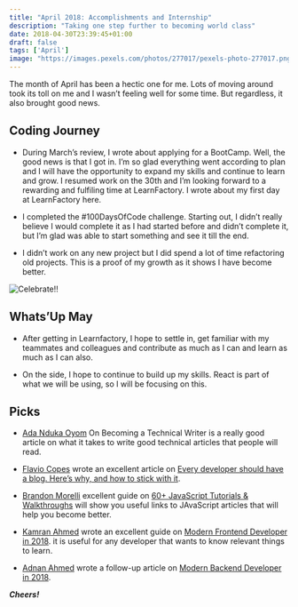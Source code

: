 ```yaml
---
title: "April 2018: Accomplishments and Internship"
description: "Taking one step further to becoming world class"
date: 2018-04-30T23:39:45+01:00
draft: false
tags: ['April']
image: "https://images.pexels.com/photos/277017/pexels-photo-277017.png?auto=compress&cs=tinysrgb&h=650&w=940"
---
```


The month of April has been a hectic one for me. Lots of moving around took its toll on me and I wasn’t feeling well for some time. But regardless, it also brought good news.

## Coding Journey

- During March’s review, I wrote about applying for a BootCamp. Well, the good news is that I got in. I’m so glad everything went according to plan and I will have the opportunity to expand my skills and continue to learn and grow. I resumed work on the 30th and I’m looking forward to a rewarding and fulfiling time at LearnFactory. I wrote about my first day at LearnFactory here.
  
- I completed the #100DaysOfCode challenge. Starting out, I didn’t really believe I would complete it as I had started before and didn’t complete it, but I’m glad was able to start something and see it till the end.
  
- I didn’t work on any new project but I did spend a lot of time refactoring old projects. This is a proof of my growth as it shows I have become better.


![Celebrate!!](https://cdn-images-1.medium.com/max/800/0*atugRoPnAcILSecM)

## Whats’Up May

- After getting in Learnfactory, I hope to settle in, get familiar with my teammates and colleagues and contribute as much as I can and learn as much as I can also.
    
- On the side, I hope to continue to build up my skills. React is part of what we will be using, so I will be focusing on this.

## Picks

- [Ada Nduka Oyom](https://twitter.com/Kolokodess) On Becoming a Technical Writer is a really good article on what it takes to write good technical articles that people will read.

- [Flavio Copes](https://flaviocopes.com/) wrote an excellent article on [Every developer should have a blog. Here’s why, and how to stick with it](https://medium.freecodecamp.org/every-developer-should-have-a-blog-heres-why-and-how-to-stick-with-it-5fd55a247fbf).

- [Brandon Morelli](https://codeburst.io/@bmorelli25?source=post_header_lockup) excellent guide on [60+ JavaScript Tutorials & Walkthroughs](https://codeburst.io/60-javascript-tutorials-walkthroughs-cb315cc1947e) will show you useful links to JAvaScript articles that will help you become better.

- [Kamran Ahmed](https://github.com/kamranahmedse) wrote an excellent guide on [Modern Frontend Developer in 2018](https://medium.com/tech-tajawal/modern-frontend-developer-in-2018-4c2072fa2b9c). it is useful for any developer that wants to know relevant things to learn.

- [Adnan Ahmed](https://github.com/idnan) wrote a follow-up article on [Modern Backend Developer in 2018](https://medium.com/tech-tajawal/modern-backend-developer-in-2018-6b3f7b5f8b9).


_**Cheers!**_